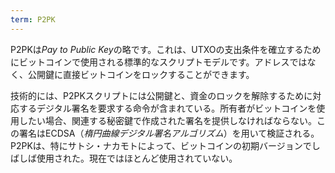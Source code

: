 ```yaml
---
term: P2PK
---
```

P2PKは*Pay to Public Key*の略です。これは、UTXOの支出条件を確立するためにビットコインで使用される標準的なスクリプトモデルです。アドレスではなく、公開鍵に直接ビットコインをロックすることができます。

技術的には、P2PKスクリプトには公開鍵と、資金のロックを解除するために対応するデジタル署名を要求する命令が含まれている。所有者がビットコインを使用したい場合、関連する秘密鍵で作成された署名を提供しなければならない。この署名はECDSA（*楕円曲線デジタル署名アルゴリズム*）を用いて検証される。P2PKは、特にサトシ・ナカモトによって、ビットコインの初期バージョンでしばしば使用された。現在ではほとんど使用されていない。